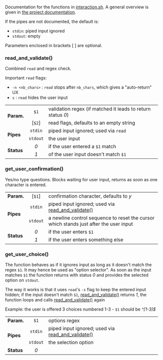 Documentation for the functions in [interaction.sh](interaction.sh). A general overview is given in [the project documentation](README.md#interaction).

If the pipes are not documented, the default is:
- `stdin`: piped input ignored
- `stdout`: empty

Parameters enclosed in brackets [ ] are optional. 

### read_and_validate()
Combined `read` and regex check.

Important `read` flags:
- `-n <nb_chars>` : `read` stops after `nb_chars`, which gives a "auto-return" UX
- `s` : `read` hides the user input
<table>
        <tr><td rowspan="2"><b>Param.</b></td>
		<td align="center"><code>$1</code></td><td width="90%">validation regex (if matched it leads to return status <em>0</em>)</td></tr>
	<tr>	<td align="center">[<code>$2</code>]</td><td>read flags, defaults to an empty string</td></tr>
        <tr><td rowspan="2"><b>Pipes</b></td>
		<td align="center"><code>stdin</code></td><td>piped input ignored; used via <code>read</code></td></tr>
	<tr>	<td align="center"><code>stdout</code></td><td>the user input</td></tr>
        <tr><td rowspan="2"><b>Status</b></td>
		<td align="center"><em>0</em></td><td>if the user entered a <code>$1</code> match</td></tr>
	<tr>	<td align="center"><em>1</em></td><td>of the user input doesn't match <code>$1</code></td></tr>
</table>


### get_user_confirmation()
Yes/no type questions. Blocks waiting for user input, returns as soon as one character is entered. 

<table>
        <tr><td><b>Param.</b></td><td align="center">[<code>$1</code>]</td><td width="90%">confirmation character, defaults to <em>y</em></td></tr>
        <tr><td rowspan="2"><b>Pipes</b></td>
                <td align="center"><code>stdin</code></td><td>piped input ignored; used via <a href="#read_and_validate">read_and_validate()</a></td></tr>
        <tr>    <td align="center"><code>stdout</code></td><td>a newline control sequence to reset the cursor which stands just after the user input</td></tr>
        <tr><td rowspan="2"><b>Status</b></td>
                <td align="center"><em>0</em></td><td>if the user enters <code>$1</code></td></tr>
        <tr>    <td align="center"><em>1</em></td><td>if the user enters something else</td></tr>
</table>


### get_user_choice()
The function behaves as if it ignores input as long as it doesn't match the regex `$1`. It may hence be used as "option selector". As soon as the input
matches `$1` the function returns with status *0* and provides the selected option on `stdout`. 

The way it works is that it uses `read`'s `-s` flag to keep the entered input hidden; if the input doesn't match `$1`, 
<a href="#read_and_validate">read_and_validate()</a> returns *1*, the function loops and calls 
<a href="#read_and_validate">read_and_validate()</a> again 

Example: the user is offered 3 choices numbered 1-3 - `$1` should be *^[1-3]$*

<table>
        <tr><td><b>Param.</b></td><td align="center"><code>$1</code></td><td width="90%">options regex</td></tr>
        <tr><td rowspan="2"><b>Pipes</b></td>
                <td align="center"><code>stdin</code></td><td>piped input ignored; used via <a href="#read_and_validate">read_and_validate()</a></td></tr>
        <tr>    <td align="center"><code>stdout</code></td><td>the selection option</td></tr>
        <tr><td><b>Status</b></td><td align="center"><em>0</em></td><td></td></tr>
</table>

